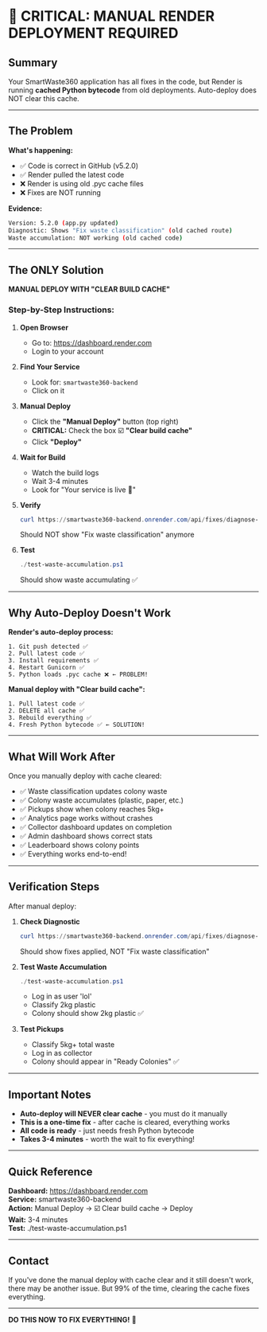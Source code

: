 # 🚨 CRITICAL: MANUAL RENDER DEPLOYMENT REQUIRED

## Summary

Your SmartWaste360 application has all fixes in the code, but Render is running **cached Python bytecode** from old deployments. Auto-deploy does NOT clear this cache.

---

## The Problem

**What's happening:**
- ✅ Code is correct in GitHub (v5.2.0)
- ✅ Render pulled the latest code
- ❌ Render is using old .pyc cache files
- ❌ Fixes are NOT running

**Evidence:**
```bash
Version: 5.2.0 (app.py updated)
Diagnostic: Shows "Fix waste classification" (old cached route)
Waste accumulation: NOT working (old cached code)
```

---

## The ONLY Solution

**MANUAL DEPLOY WITH "CLEAR BUILD CACHE"**

### Step-by-Step Instructions:

1. **Open Browser**
   - Go to: https://dashboard.render.com
   - Login to your account

2. **Find Your Service**
   - Look for: `smartwaste360-backend`
   - Click on it

3. **Manual Deploy**
   - Click the **"Manual Deploy"** button (top right)
   - **CRITICAL:** Check the box ☑️ **"Clear build cache"**
   - Click **"Deploy"**

4. **Wait for Build**
   - Watch the build logs
   - Wait 3-4 minutes
   - Look for "Your service is live 🎉"

5. **Verify**
   ```powershell
   curl https://smartwaste360-backend.onrender.com/api/fixes/diagnose-all-issues
   ```
   Should NOT show "Fix waste classification" anymore

6. **Test**
   ```powershell
   ./test-waste-accumulation.ps1
   ```
   Should show waste accumulating ✅

---

## Why Auto-Deploy Doesn't Work

**Render's auto-deploy process:**
```
1. Git push detected ✅
2. Pull latest code ✅
3. Install requirements ✅
4. Restart Gunicorn ✅
5. Python loads .pyc cache ❌ ← PROBLEM!
```

**Manual deploy with "Clear build cache":**
```
1. Pull latest code ✅
2. DELETE all cache ✅
3. Rebuild everything ✅
4. Fresh Python bytecode ✅ ← SOLUTION!
```

---

## What Will Work After

Once you manually deploy with cache cleared:

- ✅ Waste classification updates colony waste
- ✅ Colony waste accumulates (plastic, paper, etc.)
- ✅ Pickups show when colony reaches 5kg+
- ✅ Analytics page works without crashes
- ✅ Collector dashboard updates on completion
- ✅ Admin dashboard shows correct stats
- ✅ Leaderboard shows colony points
- ✅ Everything works end-to-end!

---

## Verification Steps

After manual deploy:

1. **Check Diagnostic**
   ```powershell
   curl https://smartwaste360-backend.onrender.com/api/fixes/diagnose-all-issues
   ```
   Should show fixes applied, NOT "Fix waste classification"

2. **Test Waste Accumulation**
   ```powershell
   ./test-waste-accumulation.ps1
   ```
   - Log in as user 'lol'
   - Classify 2kg plastic
   - Colony should show 2kg plastic ✅

3. **Test Pickups**
   - Classify 5kg+ total waste
   - Log in as collector
   - Colony should appear in "Ready Colonies" ✅

---

## Important Notes

- **Auto-deploy will NEVER clear cache** - you must do it manually
- **This is a one-time fix** - after cache is cleared, everything works
- **All code is ready** - just needs fresh Python bytecode
- **Takes 3-4 minutes** - worth the wait to fix everything!

---

## Quick Reference

**Dashboard:** https://dashboard.render.com  
**Service:** smartwaste360-backend  
**Action:** Manual Deploy → ☑️ Clear build cache → Deploy  
**Wait:** 3-4 minutes  
**Test:** ./test-waste-accumulation.ps1  

---

## Contact

If you've done the manual deploy with cache clear and it still doesn't work, there may be another issue. But 99% of the time, clearing the cache fixes everything.

---

**DO THIS NOW TO FIX EVERYTHING!** 🚀
